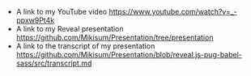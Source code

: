 - A link to my YouTube video https://www.youtube.com/watch?v=_-ppxw9Pt4k
- A link to my Reveal presentation https://github.com/Mikisum/Presentation/tree/presentation
- A link to the transcript of my presentation https://github.com/Mikisum/Presentation/blob/reveal.js-pug-babel-sass/src/transcript.md
